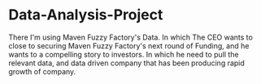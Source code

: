 # Data-Analysis-Project
There I'm using Maven Fuzzy Factory's Data. In which The CEO wants to close to securing Maven Fuzzy Factory's next round of Funding, and he wants to a compelling story to investors. In which he need to pull the relevant data, and data driven company that has been producing rapid growth of company.

